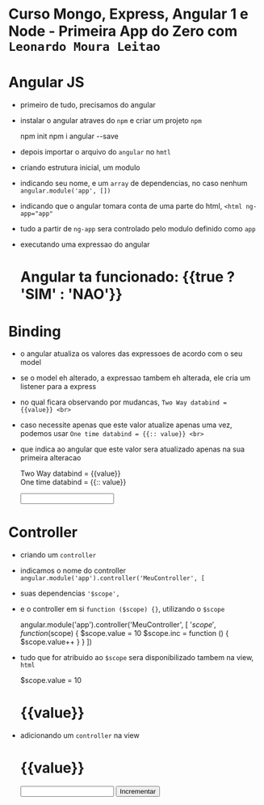 # Curso Mongo, Express, Angular 1 e Node - Primeira App do Zero com `Leonardo Moura Leitao`

# Angular JS

* primeiro de tudo, precisamos do angular
* instalar o angular atraves do `npm` e criar um projeto `npm` 

    npm init
    npm i angular --save

* depois importar o arquivo do `angular` no `hmtl`

    <script src="node_modules/angular/angular.min.js"></script>

* criando estrutura inicial, um modulo
* indicando seu nome, e um `array` de dependencias, no caso nenhum `angular.module('app', [])`

    <script>
        angular.module('app', [])
    </script>    

* indicando que o angular tomara conta de uma parte do html, `<html ng-app="app"`
* tudo a partir de `ng-app` sera controlado pelo modulo definido como `app`

    <html ng-app="app"></html>

* executando uma expressao do angular

    <h1>Angular ta funcionado: {{true ? 'SIM' : 'NAO'}}</h1>

# Binding

* o angular atualiza os valores das expressoes de acordo com o seu model
* se o model eh alterado, a expressao tambem eh alterada, ele cria um listener para a express
* no qual ficara observando por mudancas, `Two Way databind = {{value}} <br>`
* caso necessite apenas que este valor atualize apenas uma vez, podemos usar `One time databind = {{:: value}} <br>`
* que indica ao angular que este valor sera atualizado apenas na sua primeira alteracao

    Two Way databind = {{value}} <br>
    One time databind = {{:: value}} <br>

    <input type="text" ng-model="value">        

# Controller

* criando um `controller`
* indicamos o nome do controller `angular.module('app').controller('MeuController', [`
* suas dependencias `'$scope',`
* e o controller em si `function ($scope) {}`, utilizando o `$scope`

    angular.module('app').controller('MeuController', [
            '$scope',
            function ($scope) {
                $scope.value = 10
                $scope.inc = function () {
                    $scope.value++
                }
            }
        ])

* tudo que for atribuido ao `$scope` sera disponibilizado tambem na view, `html`        

    $scope.value = 10
    <h1>{{value}}</h1>

* adicionando um `controller` na view

    <div ng-controller="MeuController">
        <h1>{{value}}</h1>
        <input type="text" ng-model="value">
        <button ng-click="inc()">Incrementar</button>
    </div>    